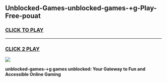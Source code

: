 
## Unblocked-Games-unblocked-games-+g-Play-Free-pouat
<h3>
<a href="https://premium76.site?title=unblocked-games-+g&ref=20A">CLICK TO PLAY</a></h3>
<hr>

<h3>
<a href="https://premium76.site?title=unblocked-games-+g&ref=20A">CLICK 2 PLAY</a>
  
</h3>

<a href="https://premium76.site?title=unblocked-games-+g&ref=20A"><img src="https://clearcache.store/games.png"></a>


**unblocked-games-+g games unblocked: Your Gateway to Fun and Accessible Online Gaming**
